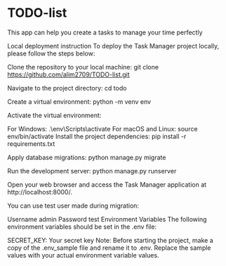 # TODO-list
This app can help you create a tasks to manage your time perfectly

Local deployment instruction
To deploy the Task Manager project locally, please follow the steps below:

Clone the repository to your local machine: git clone https://github.com/alim2709/TODO-list.git

Navigate to the project directory: cd todo

Create a virtual environment: python -m venv env

Activate the virtual environment:

For Windows:  .\env\Scripts\activate
For macOS and Linux: source env/bin/activate
Install the project dependencies: pip install -r requirements.txt

Apply database migrations: python manage.py migrate

Run the development server: python manage.py runserver

Open your web browser and access the Task Manager application at http://localhost:8000/.

You can use test user made during migration:

Username admin
Password test
Environment Variables
The following environment variables should be set in the .env file:

SECRET_KEY: Your  secret key
Note: Before starting the project, make a copy of the .env_sample file and rename it to .env. Replace the sample values with your actual environment variable values.